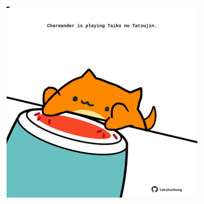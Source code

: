 <!-- built at 01/08/2024, 05:00:55 UTC -->
<p align="center">
  <img width="500" height="500" src="./ReadmeImage.svg">
</p>
